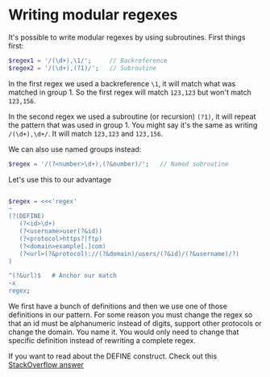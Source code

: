 # Writing modular regexes

It's possible to write modular regexes by using subroutines. First things first:
```php
$regex1 = '/(\d+),\1/';     // Backreference
$regex2 = '/(\d+),(?1)/';   // Subroutine
```

In the first regex we used a backreference `\1`, it will match what was matched in group 1. So the first regex will match `123,123` but won't match `123,156`.

In the second regex we used a subroutine (or recursion) `(?1)`, it will repeat the pattern that was used in group 1. You might say it's the same as writing `/(\d+),\d+/`. It will match `123,123` and `123,156`.

We can also use named groups instead:
```php
$regex = '/(?<number>\d+),(?&number)/';   // Named subroutine
```

Let's use this to our advantage
```php

$regex = <<<'regex'
~
(?(DEFINE)
   (?<id>\d+)
   (?<username>user(?&id))
   (?<protocol>https?|ftp)
   (?<domain>example[.]com)
   (?<url>(?&protocol)://(?&domain)/users/(?&id)/(?&username)/?)
)

^(?&url)$   # Anchor our match
~x
regex;
```

We first have a bunch of definitions and then we use one of those definitions in our pattern. For some reason you must change the regex so that an id must be alphanumeric instead of digits, support other protocols or change the domain. You name it. You would only need to change that specific definition instead of rewriting a complete regex.

If you want to read about the DEFINE construct. Check out this [StackOverflow answer](http://stackoverflow.com/a/18151617)